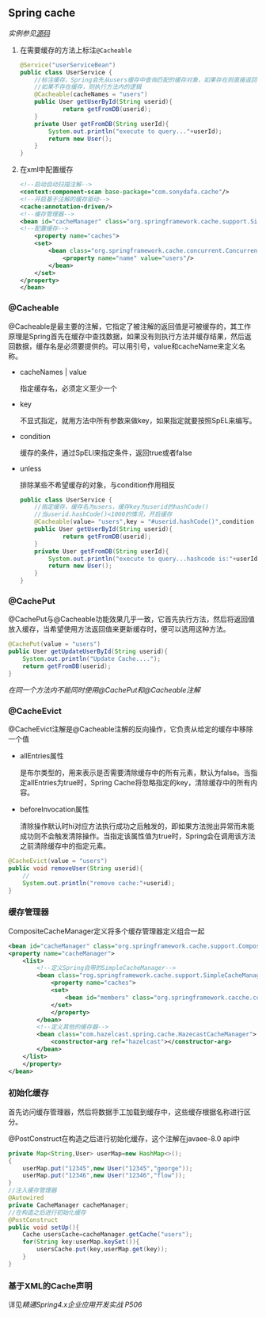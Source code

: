 ## Spring cache

*实例参见[源码](<https://github.com/georgezhou314/Spring/tree/master/Spring_Cache>)*

1. 在需要缓存的方法上标注`@Cacheable`

    ```java
    @Service("userServiceBean")
    public class UserService {
        //标注缓存，Spring会先从users缓存中查询匹配的缓存对象，如果存在则直接返回
        //如果不存在缓存，则执行方法内的逻辑
        @Cacheable(cacheNames = "users")
        public User getUserById(String userid){
                return getFromDB(userid);
        }
        private User getFromDB(String userId){
            System.out.println("execute to query..."+userId);
            return new User();
        }
    }
    ```

2. 在xml中配置缓存

   ```xml
   <!--启动自动扫描注解-->    
   <context:component-scan base-package="com.sonydafa.cache"/>
   <!--开启基于注解的缓存驱动-->
   <cache:annotation-driven/>
   <!--缓存管理器-->
   <bean id="cacheManager" class="org.springframework.cache.support.SimpleCacheManager">
   <!--配置缓存-->
       <property name="caches">
       <set>
           <bean class="org.springframework.cache.concurrent.ConcurrentMapCacheFactoryBean">
               <property name="name" value="users"/>
           </bean>
       </set>
   </property>
   </bean>
   ```

   

### @Cacheable

@Cacheable是最主要的注解，它指定了被注解的返回值是可被缓存的，其工作原理是Spring首先在缓存中查找数据，如果没有则执行方法并缓存结果，然后返回数据，缓存名是必须要提供的。可以用引号，value和cacheName来定义名称。
* cacheNames | value 

  指定缓存名，必须定义至少一个

* key

  不显式指定，就用方法中所有参数来做key，如果指定就要按照SpEL来编写。

* condition

  缓存的条件，通过SpELl来指定条件，返回true或者false

* unless 

  排除某些不希望缓存的对象，与condition作用相反

  ```java
  public class UserService {
      //指定缓存，缓存名为users，缓存key为userid的hashCode()
      //当userid.hashCode()<1000的情况，开启缓存
      @Cacheable(value= "users",key = "#userid.hashCode()",condition = "#userid.hashCode()<1000")
      public User getUserById(String userid){
              return getFromDB(userid);
      }
      private User getFromDB(String userId){
          System.out.println("execute to query...hashcode is:"+userId.hashCode());
          return new User();
      }
  }
  ```

### @CachePut

@CachePut与@Cacheable功能效果几乎一致，它首先执行方法，然后将返回值放入缓存，当希望使用方法返回值来更新缓存时，便可以选用这种方法。

```jAVA
@CachePut(value = "users")
public User getUpdateUserById(String userid){
    System.out.println("Update Cache....");
    return getFromDB(userid);
}
```

*在同一个方法内不能同时使用@CachePut和@Cacheable注解*

### @CacheEvict

@CacheEvict注解是@Cacheable注解的反向操作，它负责从给定的缓存中移除一个值

* allEntries属性

  是布尔类型的，用来表示是否需要清除缓存中的所有元素，默认为false。当指定allEntries为true时，Spring Cache将忽略指定的key，清除缓存中的所有内容。

* beforeInvocation属性

  清除操作默认时hi对应方法执行成功之后触发的，即如果方法抛出异常而未能成功则不会触发清除操作。当指定该属性值为true时，Spring会在调用该方法之前清除缓存中的指定元素。

```java
@CacheEvict(value = "users")
public void removeUser(String userid){
    //
    System.out.println("remove cache:"+userid);
}
```

### 缓存管理器

CompositeCacheManager定义将多个缓存管理器定义组合一起

```xml
<bean id="cacheManager" class="org.springframework.cache.support.CompositeCacheManager">
<property name="cacheManager">
    <list>
        <!--定义Spring自带的SimpleCacheManager-->
        <bean class="rog.springframework.cache.support.SimpleCacheManager">
            <property name="caches">
            <set>
                <bean id="members" class="org.springframework.cacche.concurrent.ConcurrentMapCaccheFactoryBean"></bean>
            </set>
            </property>
        </bean>
        <!--定义其他的缓存器-->
        <bean class="com.hazelcast.spring.cache.HazecastCacheManager">
        	<constructor-arg ref="hazelcast"></constructor-arg>
        </bean>
    </list>
    </property>
</bean>
```

### 初始化缓存

首先访问缓存管理器，然后将数据手工加载到缓存中，这些缓存根据名称进行区分。

@PostConstruct在构造之后进行初始化缓存，这个注解在javaee-8.0 api中

```java
private Map<String,User> userMap=new HashMap<>();
{
    userMap.put("12345",new User("12345","george"));
    userMap.put("12346",new User("12346","flow"));
}
//注入缓存管理器
@Autowired
private CacheManager cacheManager;
//在构造之后进行初始化缓存
@PostConstruct
public void setUp(){
    Cache usersCache=cacheManager.getCache("users");
    for(String key:userMap.keySet()){
        usersCache.put(key,userMap.get(key));
    }
}
```

### 基于XML的Cache声明

详见*精通Spring4.x企业应用开发实战 P506*

